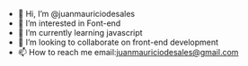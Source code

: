 - 👋 Hi, I’m @juanmauriciodesales
- 👀 I’m interested in Font-end
- 🌱 I’m currently learning javascript
- 💞️ I’m looking to collaborate on front-end development
- 📫 How to reach me email:juanmauriciodesales@gmail.com

<!---
juanmauriciodesales/juanmauriciodesales is a ✨ special ✨ repository because its `README.md` (this file) appears on your GitHub profile.
You can click the Preview link to take a look at your changes.
--->
